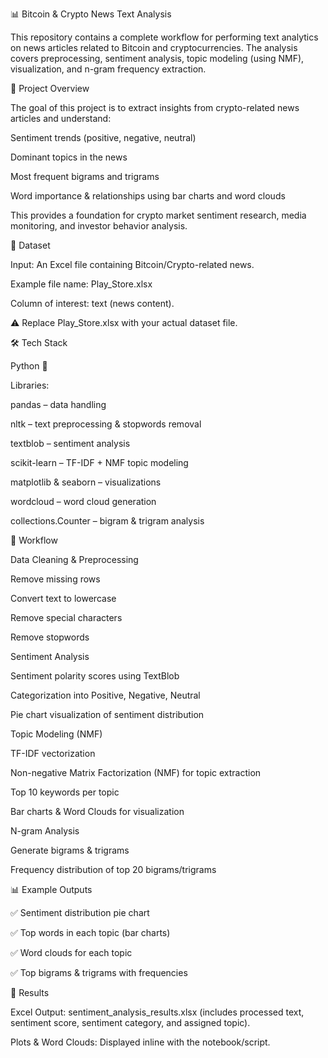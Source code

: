 📊 Bitcoin & Crypto News Text Analysis

This repository contains a complete workflow for performing text analytics on news articles related to Bitcoin and cryptocurrencies.
The analysis covers preprocessing, sentiment analysis, topic modeling (using NMF), visualization, and n-gram frequency extraction.

🚀 Project Overview

The goal of this project is to extract insights from crypto-related news articles and understand:

Sentiment trends (positive, negative, neutral)

Dominant topics in the news

Most frequent bigrams and trigrams

Word importance & relationships using bar charts and word clouds

This provides a foundation for crypto market sentiment research, media monitoring, and investor behavior analysis.

📂 Dataset

Input: An Excel file containing Bitcoin/Crypto-related news.

Example file name: Play_Store.xlsx

Column of interest: text (news content).

⚠️ Replace Play_Store.xlsx with your actual dataset file.

🛠️ Tech Stack

Python 🐍

Libraries:

pandas – data handling

nltk – text preprocessing & stopwords removal

textblob – sentiment analysis

scikit-learn – TF-IDF + NMF topic modeling

matplotlib & seaborn – visualizations

wordcloud – word cloud generation

collections.Counter – bigram & trigram analysis

🔄 Workflow

Data Cleaning & Preprocessing

Remove missing rows

Convert text to lowercase

Remove special characters

Remove stopwords

Sentiment Analysis

Sentiment polarity scores using TextBlob

Categorization into Positive, Negative, Neutral

Pie chart visualization of sentiment distribution

Topic Modeling (NMF)

TF-IDF vectorization

Non-negative Matrix Factorization (NMF) for topic extraction

Top 10 keywords per topic

Bar charts & Word Clouds for visualization

N-gram Analysis

Generate bigrams & trigrams

Frequency distribution of top 20 bigrams/trigrams

📊 Example Outputs

✅ Sentiment distribution pie chart

✅ Top words in each topic (bar charts)

✅ Word clouds for each topic

✅ Top bigrams & trigrams with frequencies

📁 Results

Excel Output: sentiment_analysis_results.xlsx (includes processed text, sentiment score, sentiment category, and assigned topic).

Plots & Word Clouds: Displayed inline with the notebook/script.

